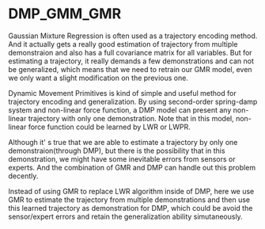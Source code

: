 # DMP_GMM_GMR
Gaussian Mixture Regression is often used as a trajectory encoding method. And it actually gets a really good estimation of trajectory from multiple demonstraion and also has a full covariance matrix for all variables. But for estimating a trajectory, it really demands a few demonstrations and can not be generalized, which means that we need to retrain our GMR model, even we only want a slight modification on the previous one.

Dynamic Movement Primitives is kind of simple and useful method for trajectory encoding and generalization. By using second-order spring-damp system and non-linear force function, a DMP model can present any non-linear trajectory with only one demonstration. Note that in this model, non-linear force function could be learned by LWR or LWPR.

Although it' s true that we are able to estimate a trajectory by only one demonstraion(through DMP), but there is the possibility that in this demonstration, we might have some inevitable errors from sensors or experts. And the combination of GMR and DMP can handle out this problem decently. 

Instead of using GMR to replace LWR algorithm inside of DMP, here we use GMR to estimate the trajectory from multiple demonstrations and then use this learned trajectory as demonstration for DMP, which could be avoid the sensor/expert errors and retain the generalization ability simutaneously.
